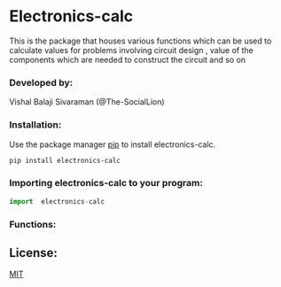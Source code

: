 # Electronics-calc
This is the package that houses various functions which can be used to calculate values for problems involving circuit design , value of the components which are needed to construct the circuit and so on

### Developed by:

 Vishal Balaji Sivaraman (@The-SocialLion)

### Installation:

Use the package manager [pip](https://pip.pypa.io/en/stable/) to install electronics-calc.

```bash
pip install electronics-calc
```

### Importing  electronics-calc to your program:

```python
import  electronics-calc
```

### Functions:




## License:
[MIT](https://choosealicense.com/licenses/mit/)

